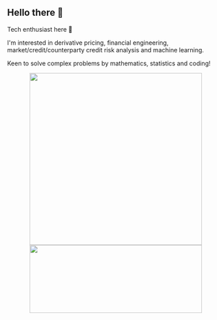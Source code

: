 ## Hello there 👋

<!--
### Fun fact: Writing good code is hard...
[xkcd-844](https://xkcd.com/844/)
![xkcd-code](https://imgs.xkcd.com/comics/good_code.png)
### but it's even harder when you're a penguin 🐧
-->

Tech enthusiast here :raising_hand:

I'm interested in derivative pricing, financial engineering, market/credit/counterparty credit risk analysis and machine learning.

Keen to solve complex problems by mathematics, statistics and coding!

<p align="center">
  <img src="https://github-readme-stats.vercel.app/api?username=thk-cheng" width="400" />
  <img src="https://github-readme-stats.vercel.app/api/top-langs/?username=thk-cheng&layout=compact" width="400" height="158"/>
</p>
